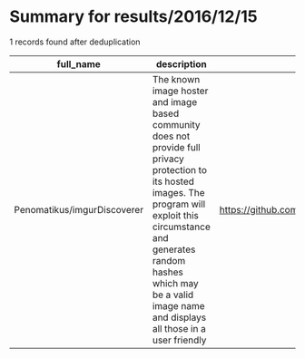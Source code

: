 
# Summary for results/2016/12/15
    
1 records found after deduplication

| full_name | description | html_url | matched_list | matched_count | pushed_at | size | stargazers_count | language | forks_count |
|-----------------------------|------------------------------------------------------------------------------------------------------------------------------------------------------------------------------------------------------------------------------------------------------------------|------------------------------------------------|----------------|-----------------|---------------------------|--------|--------------------|------------|---------------|
| Penomatikus/imgurDiscoverer | The known image hoster and image based community does not provide full privacy protection to its hosted images. The program will exploit this circumstance and generates random hashes which may be a valid image name and displays all those in a user friendly | https://github.com/Penomatikus/imgurDiscoverer | ['exploit'] | 1 | 2016-12-15 16:03:06+00:00 | 2455 | 6 | Java | 0 |
